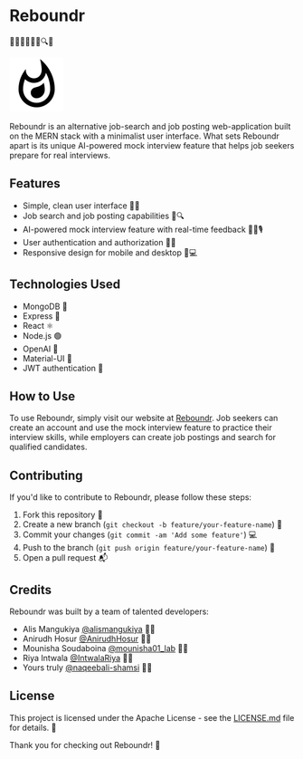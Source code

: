 # Reboundr

🚀👨‍💻👩‍💻💼🔍💬

![Reboundr Logo](https://github.com/naqeebali-shamsi/Reboundr/blob/main/frontend/public/assets/Reboundr-Logo-48dp/2x/reboundr_black_48dp.png)

Reboundr is an alternative job-search and job posting web-application built on the MERN stack with a minimalist user interface. What sets Reboundr apart is its unique AI-powered mock interview feature that helps job seekers prepare for real interviews.

## Features

- Simple, clean user interface 🧹👀
- Job search and job posting capabilities 💼🔍
- AI-powered mock interview feature with real-time feedback 🤖💬🎙️
- User authentication and authorization 🔐🔑
- Responsive design for mobile and desktop 📱💻

## Technologies Used

- MongoDB 🍃
- Express 🚂
- React ⚛️
- Node.js 🟢
- OpenAI 🤖
- Material-UI 🎨
- JWT authentication 🔑

## How to Use

To use Reboundr, simply visit our website at [Reboundr](https://rebounder.netlify.app/). Job seekers can create an account and use the mock interview feature to practice their interview skills, while employers can create job postings and search for qualified candidates.

## Contributing

If you'd like to contribute to Reboundr, please follow these steps:

1. Fork this repository 🍴
2. Create a new branch (`git checkout -b feature/your-feature-name`) 🌳
3. Commit your changes (`git commit -am 'Add some feature'`) 💻
4. Push to the branch (`git push origin feature/your-feature-name`) 🚀
5. Open a pull request 📬

## Credits

Reboundr was built by a team of talented developers:

- Alis Mangukiya [@alismangukiya](https://github.com/alismangukiya) 👨‍💻
- Anirudh Hosur [@AnirudhHosur](https://github.com/AnirudhHosur) 👨‍💻
- Mounisha Soudaboina [@mounisha01_lab](https://github.com/mounisha01_lab) 👨‍💻
- Riya Intwala [@IntwalaRiya](https://github.com/IntwalaRiya) 👨‍💻
- Yours truly [@naqeebali-shamsi](https://github.com/naqeebali-shamsi) 👨‍💻

## License

This project is licensed under the Apache License - see the [LICENSE.md](LICENSE.md) file for details. 📝

Thank you for checking out Reboundr! 🙌

